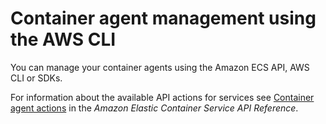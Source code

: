 # Container agent management using the AWS CLI<a name="agent-management-cli"></a>

You can manage your container agents using the Amazon ECS API, AWS CLI or SDKs\. 

For information about the available API actions for services see [Container agent actions](https://docs.aws.amazon.com/AmazonECS/latest/APIReference/OperationList-query-container-agent.html) in the *Amazon Elastic Container Service API Reference*\.
